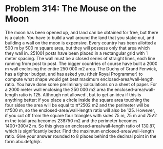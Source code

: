 # Problem 314: The Mouse on the Moon
The moon has been opened up, and land can be obtained for free, but
there is a catch. You have to build a wall around the land that you
stake out, and building a wall on the moon is expensive. Every country
has been allotted a 500 m by 500 m square area, but they will possess
only that area which they wall in. 251001 posts have been placed in a
rectangular grid with 1 meter spacing. The wall must be a closed series
of straight lines, each line running from post to post. The bigger
countries of course have built a 2000 m wall enclosing the entire 250
000 m2 area. The Duchy of Grand Fenwick, has a tighter budget, and has
asked you (their Royal Programmer) to compute what shape would get best
maximum enclosed-area/wall-length ratio. You have done some preliminary
calculations on a sheet of paper. For a 2000 meter wall enclosing the
250 000 m2 area the enclosed-area/wall-length ratio is 125. Although not
allowed , but to get an idea if this is anything better: if you place a
circle inside the square area touching the four sides the area will be
equal to π\*2502 m2 and the perimeter will be π\*500 m, so the
enclosed-area/wall-length ratio will also be 125. However, if you cut
off from the square four triangles with sides 75 m, 75 m and 75√2 m the
total area becomes 238750 m2 and the perimeter becomes 1400+300√2 m. So
this gives an enclosed-area/wall-length ratio of 130.87, which is
significantly better. Find the maximum enclosed-area/wall-length ratio.
Give your answer rounded to 8 places behind the decimal point in the
form abc.defghijk.
